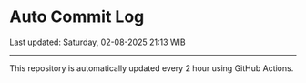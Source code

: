 # Auto Commit Log

Last updated: Saturday, 02-08-2025 21:13 WIB

---

This repository is automatically updated every 2 hour using GitHub Actions.
